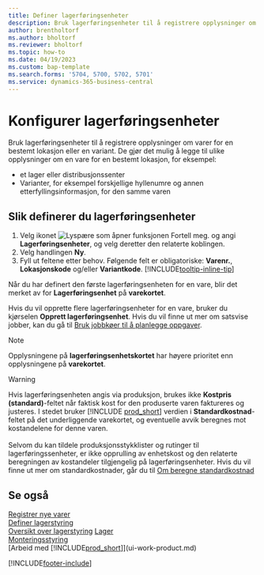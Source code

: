 ```yaml
---
title: Definer lagerføringsenheter
description: Bruk lagerføringsenheter til å registrere opplysninger om varer for en bestemt lokasjon eller en bestemt variant.
author: brentholtorf
ms.author: bholtorf
ms.reviewer: bholtorf
ms.topic: how-to
ms.date: 04/19/2023
ms.custom: bap-template
ms.search.forms: '5704, 5700, 5702, 5701'
ms.service: dynamics-365-business-central
---
```


# Konfigurer lagerføringsenheter

Bruk lagerføringsenheter til å registrere opplysninger om varer for en bestemt lokasjon eller en variant. De gjør det mulig å legge til ulike opplysninger om en vare for en bestemt lokasjon, for eksempel:

* et lager eller distribusjonssenter
* Varianter, for eksempel forskjellige hyllenumre og annen etterfyllingsinformasjon, for den samme varen  

## Slik definerer du lagerføringsenheter  

1. Velg ikonet ![Lyspære som åpner funksjonen Fortell meg.](media/ui-search/search_small.png "Fortell hva du vil gjøre") og angi **Lagerføringsenheter**, og velg deretter den relaterte koblingen.  
2. Velg handlingen **Ny**.  
3. Fyll ut feltene etter behov. Følgende felt er obligatoriske: **Varenr.**, **Lokasjonskode** og/eller **Variantkode**. [!INCLUDE[tooltip-inline-tip](includes/tooltip-inline-tip_md.md)]  

Når du har definert den første lagerføringsenheten for en vare, blir det merket av for **Lagerføringsenhet** på **varekortet**.  

Hvis du vil opprette flere lagerføringsenheter for en vare, bruker du kjørselen **Opprett lagerføringsenhet**. Hvis du vil finne ut mer om satsvise jobber, kan du gå til [Bruk jobbkøer til å planlegge oppgaver](admin-job-queues-schedule-tasks.md).  

> [!NOTE]  
> Opplysningene på **lagerføringsenhetskortet** har høyere prioritet enn opplysningene på **varekortet**.

> [!Warning]
> Hvis lagerføringsenheten angis via produksjon, brukes ikke **Kostpris (standard)**-feltet når faktisk kost for den produserte varen faktureres og justeres. I stedet bruker [!INCLUDE [prod_short](includes/prod_short.md)] verdien i **Standardkostnad**-feltet på det underliggende varekortet, og eventuelle avvik beregnes mot kostandelene for denne varen.<br><br>
> Selvom du kan tildele produksjonsstykklister og rutinger til lagerføringssenheter, er ikke opprulling av enhetskost og den relaterte beregningen av kostandeler tilgjengelig på lagerføringsenheter. Hvis du vil finne ut mer om standardkostnader, går du til [Om beregne standardkostnad](finance-about-calculating-standard-cost.md)

## Se også

[Registrer nye varer](inventory-how-register-new-items.md)  
[Definer lagerstyring](warehouse-setup-warehouse.md)  
[Oversikt over lagerstyring](design-details-warehouse-management.md)
[Lager](inventory-manage-inventory.md)  
[Monteringsstyring](assembly-assemble-items.md)    
[Arbeid med [!INCLUDE[prod_short](includes/prod_short.md)]](ui-work-product.md)  

[!INCLUDE[footer-include](includes/footer-banner.md)]
